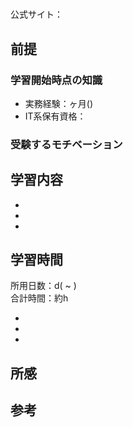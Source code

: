# 

公式サイト：[]()

## 前提

### 学習開始時点の知識

- 実務経験：ヶ月()
- IT系保有資格：

### 受験するモチベーション



## 学習内容

- 
- 
- 

## 学習時間

所用日数：d( ~ )  
合計時間：約h

- 
- 
- 

## 所感



## 参考

